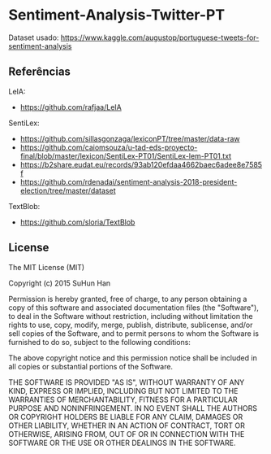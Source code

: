 # Sentiment-Analysis-Twitter-PT

Dataset usado: https://www.kaggle.com/augustop/portuguese-tweets-for-sentiment-analysis

## Referências

LeIA:
- https://github.com/rafjaa/LeIA

SentiLex:
- https://github.com/sillasgonzaga/lexiconPT/tree/master/data-raw
- https://github.com/caiomsouza/u-tad-eds-proyecto-final/blob/master/lexicon/SentiLex-PT01/SentiLex-lem-PT01.txt
- https://b2share.eudat.eu/records/93ab120efdaa4662baec6adee8e7585f
- https://github.com/rdenadai/sentiment-analysis-2018-president-election/tree/master/dataset

TextBlob:
- https://github.com/sloria/TextBlob

## License

The MIT License (MIT)

Copyright (c) 2015 SuHun Han

Permission is hereby granted, free of charge, to any person obtaining a copy
of this software and associated documentation files (the "Software"), to deal
in the Software without restriction, including without limitation the rights
to use, copy, modify, merge, publish, distribute, sublicense, and/or sell
copies of the Software, and to permit persons to whom the Software is
furnished to do so, subject to the following conditions:

The above copyright notice and this permission notice shall be included in all
copies or substantial portions of the Software.

THE SOFTWARE IS PROVIDED "AS IS", WITHOUT WARRANTY OF ANY KIND, EXPRESS OR
IMPLIED, INCLUDING BUT NOT LIMITED TO THE WARRANTIES OF MERCHANTABILITY,
FITNESS FOR A PARTICULAR PURPOSE AND NONINFRINGEMENT. IN NO EVENT SHALL THE
AUTHORS OR COPYRIGHT HOLDERS BE LIABLE FOR ANY CLAIM, DAMAGES OR OTHER
LIABILITY, WHETHER IN AN ACTION OF CONTRACT, TORT OR OTHERWISE, ARISING FROM,
OUT OF OR IN CONNECTION WITH THE SOFTWARE OR THE USE OR OTHER DEALINGS IN THE
SOFTWARE.